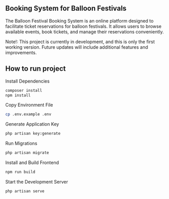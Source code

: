 ## Booking System for Balloon Festivals

The Balloon Festival Booking System is an online platform designed to facilitate ticket reservations for balloon festivals. It allows users to browse available events, book tickets, and manage their reservations conveniently.

Note!: This project is currently in development, and this is only the first working version. Future updates will include additional features and improvements.

## How to run project

Install Dependencies 

```bash
composer install
npm install
```
Copy Environment File
```bash
cp .env.example .env
```

Generate Application Key
```bash
php artisan key:generate
```

Run Migrations
```bash
php artisan migrate
```
Install and Build Frontend
```bash
npm run build
```

Start the Development Server
```bash
php artisan serve
```

